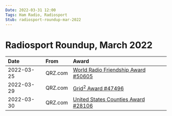 ```yaml
---
Date: 2022-03-31 12:00
Tags: Ham Radio, Radiosport
Stub: radiosport-roundup-mar-2022
---
```


# Radiosport Roundup, March 2022

|Date|From|Award|
|:-|:-|:-|
|2022-03-25|QRZ.com|[World Radio Friendship Award #50605](https://cdn.some.pics/mihobu/6419d54256e99.png)|
|2022-03-29|QRZ.com|[Grid<sup>2</sup> Award #47496](https://cdn.some.pics/mihobu/6419d5565877d.png)|
|2022-03-30|QRZ.com|[United States Counties Award #28106](https://cdn.some.pics/mihobu/6419d56a12729.png)|

